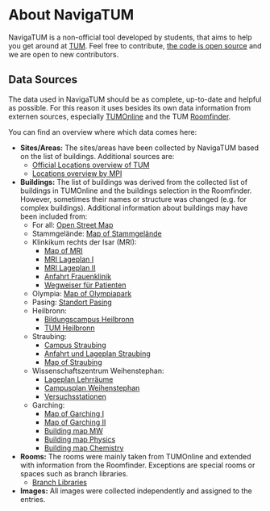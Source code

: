 # About NavigaTUM

NavigaTUM is a non-official tool developed by students, that aims to help you get around at [TUM](https://tum.de).
Feel free to contribute, [the code is open source](https://github.com/TUM-Dev/navigatum) and we are open to new contributors.

## Data Sources

The data used in NavigaTUM should be as complete, up-to-date and helpful as possible.
For this reason it uses besides its own data information from externen sources, especially [TUMOnline](https://campus.tum.de) and the
TUM [Roomfinder](https://portal.mytum.de/campus/roomfinder).

You can find an overview where which data comes here:

- **Sites/Areas:** The sites/areas have been collected by NavigaTUM based on the list of buildings. Additional sources are:
  - [Official Locations overview of TUM](https://www.tum.de/en/about-tum/our-university/locations)
  - [Locations overview by MPI](https://mpi.fs.tum.de/en/entering-tum/locations//)
- **Buildings:** The list of buildings was derived from the collected list of buildings in TUMOnline and the buildings selection in the Roomfinder. However, sometimes their names or structure was changed (e.g. for complex buildings). Additional information about buildings may have been included from:
  - For all: [Open Street Map](https://www.openstreetmap.org)
  - Stammgelände: [Map of Stammgelände](https://portal.mytum.de/campus/stammgelaende/TUM_Campus_Muenchen_klein)
  - Klinkikum rechts der Isar (MRI):
    - [Map of MRI](https://portal.mytum.de/campus/rechts_der_isar/mri)
    - [MRI Lageplan I](https://www.mri.tum.de/lageplaene-und-wegweiser)
    - [MRI Lageplan II](http://www.imi-muenchen.de/fileadmin/user_upload/pdf/MRI_Lageplan.pdf)
    - [Anfahrt Frauenklinik](http://www.frauenklinik.med.tum.de/inhalt/anfahrt)
    - [Wegweiser für Patienten](https://www.mri.tum.de/sites/default/files/seiten/wegweiser_patienten_ambulant_20200312_web.pdf)
  - Olympia: [Map of Olympiapark](https://portal.mytum.de/campus/olympiapark/olympiapark)
  - Pasing: [Standort Pasing](https://www.bgu.tum.de/gb/ueber-uns/standort-muenchen-pasing/)
  - Heilbronn:
    - [Bildungscampus Heilbronn](https://bildungscampus.hn/ueber-uns/leben-am-campus)
    - [TUM Heilbronn](https://www.wi.tum.de/tum-campus-heilbronn/welcome-tum-campus-heilbronn/)
  - Straubing:
    - [Campus Straubing](https://www.cs.tum.de/campus-straubing/campus/?lang=en)
    - [Anfahrt und Lageplan Straubing](https://www.cs.tum.de/campus-straubing/anfahrt-und-lageplan/)
    - [Map of Straubing](https://www.cs.tum.de/wp-content/uploads/2020/01/200127_TUM_Plan_Straubing_WEB.png)
  - Wissenschaftszentrum Weihenstephan:
    - [Lageplan Lehrräume](https://www.wzw.tum.de/fileadmin/lageplan/SoLS-Plan-Lehrraume.jpg)
    - [Campusplan Weihenstephan](https://www.gm.wzw.tum.de/en/campusplan-stand-oktober-2019/)
    - [Versuchsstationen](https://www.wzw.tum.de/?id=239)
  - Garching:
    - [Map of Garching I](https://portal.mytum.de/campus/garching/TUM_Campus_Garching_web)
    - [Map of Garching II](https://www.forschung-garching.tum.de/fileadmin/w00btp/www/00_Startseite_normal/161015_KarteGarchingKomplett_RGB.pdf)
    - [Building map MW](https://www.mw.tum.de/fileadmin/w00btx/mw/Fakultaet/Anfahrt/Lageplan_Gebaeude_MW.pdf)
    - [Building map Physics](https://www.ph.tum.de/about/visit/TUM_Physik_Orientierungsplan.pdf)
    - [Building map Chemistry](https://www.ch.tum.de/fileadmin/tuchfak/www/Lageplan/Infoblatt_2020-06.pdf)
- **Rooms:** The rooms were mainly taken from TUMOnline and extended with information from the Roomfinder. Exceptions are special rooms or spaces such as branch libraries.
  - [Branch Libraries](https://www.ub.tum.de/en/branch-libraries)
- **Images:** All images were collected independently and assigned to the entries.
